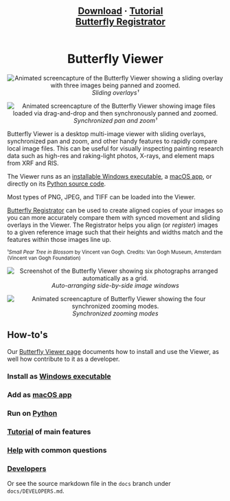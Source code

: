 <div id="user-content-toc" align="center">
  <ul>
    <summary>
      <h2 style="display: inline-block;">
        <a href="https://olive-groves.github.io/butterfly_viewer/butterfly_viewer.html#download-and-install">Download</a>
        ·
        <a href="https://olive-groves.github.io/butterfly_viewer/butterfly_viewer.html#tutorial">Tutorial</a>
        <br>
        <a href="https://olive-groves.github.io/butterfly_registrator/butterfly_registrator.html">Butterfly Registrator</a>
      </h2>
    </summary>
  </ul>
</div>

<h1 align="center"> 
  Butterfly Viewer
</h1>

<p align="center">
  <img src="https://olive-groves.github.io/butterfly_viewer/images/viewer_sliding_overlay.gif" alt="Animated screencapture of the Butterfly Viewer showing a sliding overlay with three images being panned and zoomed.">
  <br />
  <i>Sliding overlays¹</i>
</p>

<p align="center">
  <img src="https://olive-groves.github.io/butterfly_viewer/images/viewer_dragdrop_sync.gif" alt="Animated screencapture of the Butterfly Viewer showing image files loaded via drag-and-drop and then synchronously panned and zoomed.">
  <br />
  <i>Synchronized pan and zoom¹</i>
</p>

Butterfly Viewer is a desktop multi-image viewer with sliding overlays, synchronized pan and zoom, and other handy features to rapidly compare local image files. This can be useful for visually inspecting painting research data such as high-res and raking-light photos, X-rays, and element maps from XRF and RIS.

The Viewer runs as an [installable Windows executable](https://olive-groves.github.io/butterfly_viewer/butterfly_viewer.html#windows-executable), a [macOS app](https://olive-groves.github.io/butterfly_viewer/butterfly_viewer.html#macos-app), or directly on its [Python source code](https://olive-groves.github.io/butterfly_viewer/butterfly_viewer.html#python). 

Most types of PNG, JPEG, and TIFF can be loaded into the Viewer. 

[Butterfly Registrator](https://olive-groves.github.io/butterfly_registrator/butterfly_registrator.html) can be used to create aligned copies of your images so you can more accurately compare them with synced movement and sliding overlays in the Viewer. The Registrator helps you align (or *register*) images to a given reference image such that their heights and widths match and the features within those images line up.

<sup>¹*Small Pear Tree in Blossom* by Vincent van Gogh. Credits: Van Gogh Museum, Amsterdam (Vincent van Gogh Foundation)</sup>

<p align="center">
  <img src="https://olive-groves.github.io/butterfly_viewer/images/viewer_eindhoven.jpg" alt="Screenshot of the Butterfly Viewer showing six photographs arranged automatically as a grid.">
  <br />
  <i>Auto-arranging side-by-side image windows</i>
</p>

<p align="center">
  <img src="https://olive-groves.github.io/butterfly_viewer/images/sync_by_modes.gif" alt="Animated screencapture of Butterfly Viewer showing the four synchronized zooming modes.">
  <br />
  <i>Synchronized zooming modes</i>
</p>

## How-to's

Our [Butterfly Viewer page](https://olive-groves.github.io/butterfly_viewer) documents how to install and use the Viewer, as well how contribute to it as a developer. 

### Install as [Windows executable](https://olive-groves.github.io/butterfly_viewer/butterfly_viewer.html#windows-executable)

### Add as [macOS app](https://olive-groves.github.io/butterfly_viewer/butterfly_viewer.html#macos-app)

### Run on [Python](https://olive-groves.github.io/butterfly_viewer/butterfly_viewer.html#python)

### [Tutorial](https://olive-groves.github.io/butterfly_viewer/butterfly_viewer.html#tutorial) of main features

### [Help](https://olive-groves.github.io/butterfly_viewer/butterfly_viewer.html#help) with common questions

### [Developers](https://olive-groves.github.io/butterfly_viewer/butterfly_viewer.html#developers)

Or see the source markdown file in the `docs` branch under `docs/DEVELOPERS.md`.
